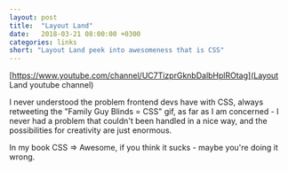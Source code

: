 ```yaml
---
layout: post
title:  "Layout Land"
date:   2018-03-21 08:00:00 +0300
categories: links
short: "Layout Land peek into awesomeness that is CSS"
---
```


[https://www.youtube.com/channel/UC7TizprGknbDalbHplROtag](Layout Land youtube channel)

I never understood the problem frontend devs have with CSS, always retweeting the "Family Guy Blinds = CSS" gif, as far as I am concerned - I never had a problem that couldn't been handled in a nice way, and the possibilities for creativity are just enormous.

In my book CSS => Awesome, if you think it sucks - maybe you're doing it wrong.

